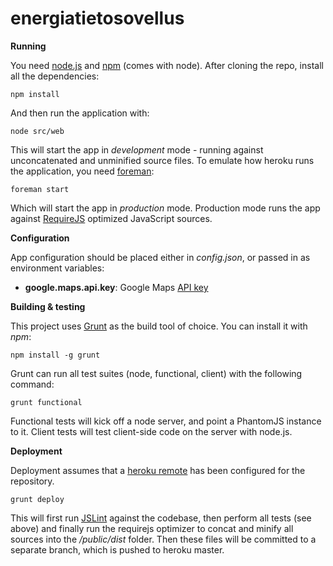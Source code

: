energiatietosovellus
====================

**Running**

You need [node.js](http://nodejs.org/) and [npm](https://npmjs.org/) (comes with node). After cloning the repo, install all the dependencies:

```
npm install
```

And then run the application with:

```
node src/web
```

This will start the app in *development* mode - running against unconcatenated and unminified source files. To emulate how heroku runs the application, you need [foreman](https://github.com/ddollar/foreman):

```
foreman start
```

Which will start the app in *production* mode. Production mode runs the app against [RequireJS](http://requirejs.org/) optimized JavaScript sources.

**Configuration**

App configuration should be placed either in _config.json_, or passed in as environment variables:

   * **google.maps.api.key**: Google Maps [API key](https://developers.google.com/maps/documentation/javascript/tutorial#api_key)

**Building & testing**

This project uses [Grunt](http://gruntjs.com/) as the build tool of choice. You can install it with _npm_:

```
npm install -g grunt
```

Grunt can run all test suites (node, functional, client) with the following command:

```
grunt functional
```

Functional tests will kick off a node server, and point a PhantomJS instance to it. Client tests will test client-side code on the server with node.js.

**Deployment**

Deployment assumes that a [heroku remote](https://devcenter.heroku.com/articles/git#creating-a-heroku-remote) has been configured for the repository.

```
grunt deploy
```

This will first run [JSLint](http://www.jslint.com/) against the codebase, then perform all tests (see above) and finally run the requirejs optimizer to concat and minify all sources into the _/public/dist_ folder. Then these files will be committed to a separate branch, which is pushed to heroku master.
